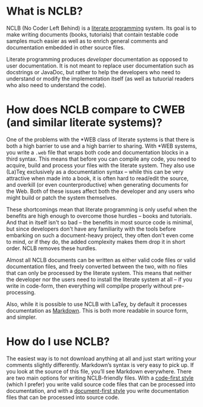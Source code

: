 # What is NCLB?

NCLB (No Coder Left Behind) is a
[literate programming](http://en.wikipedia.org/wiki/Literate_programming) system. Its goal is to make writing documents (books, tutorials) that contain testable code samples much easier as well as to enrich general comments and documentation embedded in other source files.

Literate programming produces _developer_ documentation as opposed to user documentation. It is not meant to replace user documentation such as docstrings or JavaDoc, but rather to help the developers who need to understand or modify the implementation itself (as well as tutuorial readers who also need to understand the code).

# How does NCLB compare to CWEB (and similar literate systems)?

One of the problems with the *WEB class of literate systems is that there is both a
high barrier to use and a high barrier to sharing. With *WEB systems, you write a
`.web` file that wraps both code and documentation blocks in a third syntax. This
means that before you can compile any code, you need to acquire, build and process
your files with the literate system. They also use (La)Teχ exclusively as a
documentation syntax – while this can be very attractive when made into a book, it is
often hard to read/edit the source, and overkill (or even counterproductive) when
generating documents for the Web. Both of these issues affect both the developer and
any users who might build or patch the system themselves.

These shortcomings mean that literate programming is only useful when the benefits are
high enough to overcome those hurdles – books and tutorials. And that in itself isn't
so bad – the benefits in most source code is minimal, but since developers don't have
any familiarity with the tools before embarking on such a document-heavy project, they
often don't even come to mind, or if they do, the added complexity makes them drop it
in short order. NCLB removes these hurdles.

Almost all NCLB documents can be written as either valid code files or valid
documentation files, and freely converted between the two, with no files that can only
be processed by the literate system. This means that neither the developer nor the
users need to install the literate system at all – if you write in code-form, then
everything will compilpe properly without pre-processing.

Also, while it is possible to use NCLB with LaTeχ, by default it processes
documentation as [Markdown](http://en.wikipedia.org/wiki/Markdown). This is both more
readable in source form, and simpler.

# How do I use NCLB?

The easiest way is to not download anything at all and just start writing your
comments slightly differently. Markdown’s syntax is very easy to pick up. If you look
at the source of this file, you’ll see Markdown everywhere. There are two main options
for writing NCLB-friendly files. With a [code-first style](code-first.md) (which I
prefer) you write valid source code files that can be processed into documentation,
and with a [document-first style](document-first.md) you write documentation files
that can be processed into source code.
